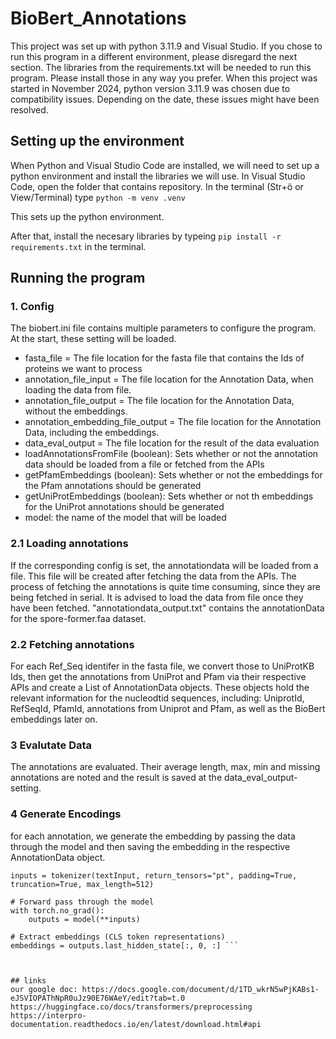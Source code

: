 # BioBert_Annotations

This project was set up with python 3.11.9 and Visual Studio. If you chose to run this program in a different environment, please disregard the next section. The libraries from the requirements.txt will be needed to run this program. Please install those in any way you prefer.
When this project was started in November 2024, python version 3.11.9 was chosen due to compatibility issues. Depending on the date, these issues might have been resolved.

## Setting up the environment
When Python and Visual Studio Code are installed, we will need to set up a python environment and install the libraries we will use.
In Visual Studio Code, open the folder that contains repository.
In the terminal (Str+ö or View/Terminal) type ``` python -m venv .venv ```

This sets up the python environment.

After that, install the necesary libraries by typeing ``` pip install -r requirements.txt ``` in the terminal.

## Running the program

### 1. Config
The biobert.ini file contains multiple parameters to configure the program. At the start, these setting will be loaded.

- fasta_file =  The file location for the fasta file that contains the Ids of proteins we want to process
- annotation_file_input =  The file location for the Annotation Data, when loading the data from file.
- annotation_file_output =  The file location for the Annotation Data, without the embeddings.
- annotation_embedding_file_output = The file location for the Annotation Data, including the embeddings.
- data_eval_output = The file location for the result of the data evaluation
- loadAnnotationsFromFile (boolean): Sets whether or not the annotation data should be loaded from a file or fetched from the APIs 
- getPfamEmbeddings (boolean): Sets whether or not the embeddings for the Pfam annotations should be generated
- getUniProtEmbeddings (boolean): Sets whether or not th embeddings for the UniProt annotations should be generated
- model: the name of the model that will be loaded

### 2.1 Loading annotations
If the corresponding config is set, the annotationdata will be loaded from a file. This file will be created after fetching the data from the APIs. The process of fetching the annotations is quite time consuming, since they are being fetched in serial. It is advised to load the data from file once they have been fetched. "annotationdata_output.txt" contains the annotationData for the spore-former.faa dataset.

### 2.2 Fetching annotations
For each Ref_Seq identifer in the fasta file, we convert those to UniProtKB Ids, then get the annotations from UniProt and Pfam via their respective APIs and create a List of AnnotationData objects. These objects hold the relevant information for the nucleodtid sequences, including: UniprotId, RefSeqId, PfamId, annotations from Uniprot and Pfam, as well as the BioBert embeddings later on.

### 3 Evalutate Data

The annotations are evaluated. Their average length, max, min and missing annotations are noted and the result is saved at the data_eval_output-setting. 

### 4 Generate Encodings

for each annotation, we generate the embedding by passing the data through the model and then saving the embedding in the respective AnnotationData object.
```
inputs = tokenizer(textInput, return_tensors="pt", padding=True, truncation=True, max_length=512)

# Forward pass through the model
with torch.no_grad():
    outputs = model(**inputs)

# Extract embeddings (CLS token representations)
embeddings = outputs.last_hidden_state[:, 0, :] ```

   

## links
our google doc: https://docs.google.com/document/d/1TD_wkrN5wPjKABs1-eJSVIOPAThNpR0uJz90E76WAeY/edit?tab=t.0
https://huggingface.co/docs/transformers/preprocessing
https://interpro-documentation.readthedocs.io/en/latest/download.html#api

